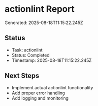 # actionlint Report

Generated: 2025-08-18T11:15:22.245Z

## Status
- Task: actionlint
- Status: Completed
- Timestamp: 2025-08-18T11:15:22.245Z

## Next Steps
- Implement actual actionlint functionality
- Add proper error handling
- Add logging and monitoring

